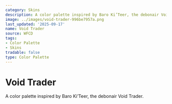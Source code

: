 ```yaml
---
category: Skins
description: A color palette inspired by Baro Ki’Teer, the debonair Void Trader.
image: ../images/void-trader-996be7957a.png
last_updated: '2025-09-17'
name: Void Trader
source: WFCD
tags:
- Color Palette
- Skins
tradable: false
type: Color Palette
---
```


# Void Trader

A color palette inspired by Baro Ki’Teer, the debonair Void Trader.

